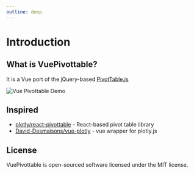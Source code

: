 ```yaml
---
outline: deep
---
```


# Introduction

## What is VuePivottable?

It is a Vue port of the jQuery-based [PivotTable.js](https://pivottable.js.org/)

![Vue Pivottable Demo](/vue-pivottable-demo.gif)

<style>
.wrapper-demo {
    display: flex;
    justify-content: center;
}
</style>

## Inspired

- [plotly/react-pivottable](https://github.com/plotly/react-pivottable) - React-based pivot table library
- [David-Desmaisons/vue-plotly](https://github.com/David-Desmaisons/vue-plotly) - vue wrapper for plotly.js

## License

VuePivottable is open-sourced software licensed under the MIT license.
